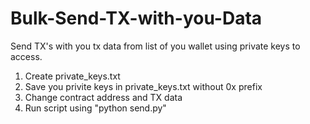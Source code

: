 # Bulk-Send-TX-with-you-Data

Send TX's with you tx data from list of you wallet using private keys to access.

1. Create private_keys.txt
2. Save you privite keys in private_keys.txt without 0x prefix
3. Change contract address and TX data
4. Run script using "python send.py"
